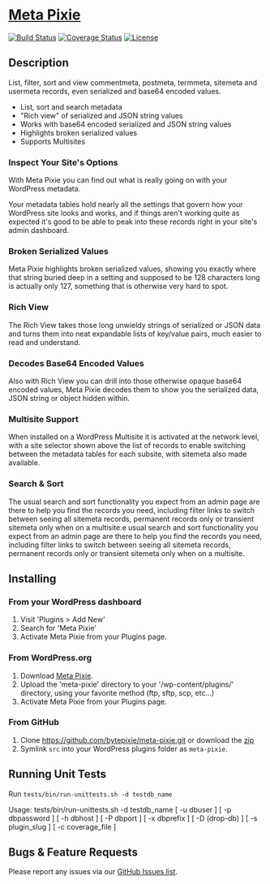 # [Meta Pixie](https://wordpress.org/plugins/meta-pixie/)
[![Build Status](https://travis-ci.org/bytepixie/meta-pixie.svg?branch=develop)](https://travis-ci.org/bytepixie/meta-pixie) [![Coverage Status](https://coveralls.io/repos/github/bytepixie/meta-pixie/badge.svg?branch=develop)](https://coveralls.io/github/bytepixie/meta-pixie?branch=develop) [![License](https://img.shields.io/badge/license-GPL--2.0%2B-green.svg)](https://github.com/bytepixie/meta-pixie/blob/master/src/LICENSE.txt)

## Description
List, filter, sort and view commentmeta, postmeta, termmeta, sitemeta and usermeta records, even serialized and base64 encoded values.

* List, sort and search metadata
* "Rich view" of serialized and JSON string values
* Works with base64 encoded serialized and JSON string values
* Highlights broken serialized values
* Supports Multisites

### Inspect Your Site's Options
With Meta Pixie you can find out what is really going on with your WordPress metadata.

Your metadata tables hold nearly all the settings that govern how your WordPress site looks and works, and if things aren't working quite as expected it's good to be able to peak into these records right in your site's admin dashboard.

### Broken Serialized Values
Meta Pixie highlights broken serialized values, showing you exactly where that string buried deep in a setting and supposed to be 128 characters long is actually only 127, something that is otherwise very hard to spot.

### Rich View
The Rich View takes those long unwieldy strings of serialized or JSON data and turns them into neat expandable lists of key/value pairs, much easier to read and understand.

### Decodes Base64 Encoded Values
Also with Rich View you can drill into those otherwise opaque base64 encoded values, Meta Pixie decodes them to show you the serialized data, JSON string or object hidden within.

### Multisite Support
When installed on a WordPress Multisite it is activated at the network level, with a site selector shown above the list of records to enable switching between the metadata tables for each subsite, with sitemeta also made available.

### Search & Sort
The usual search and sort functionality you expect from an admin page are there to help you find the records you need, including filter links to switch between seeing all sitemeta records, permanent records only or transient sitemeta only when on a multisite.e usual search and sort functionality you expect from an admin page are there to help you find the records you need, including filter links to switch between seeing all sitemeta records, permanent records only or transient sitemeta only when on a multisite.

## Installing
### From your WordPress dashboard
1. Visit 'Plugins > Add New'
1. Search for 'Meta Pixie'
1. Activate Meta Pixie from your Plugins page.

### From WordPress.org
1. Download [Meta Pixie](https://wordpress.org/plugins/meta-pixie/).
1. Upload the 'meta-pixie' directory to your '/wp-content/plugins/' directory, using your favorite method (ftp, sftp, scp, etc...)
1. Activate Meta Pixie from your Plugins page.

### From GitHub
1. Clone https://github.com/bytepixie/meta-pixie.git or download the [zip](https://github.com/bytepixie/meta-pixie/archive/master.zip)
2. Symlink `src` into your WordPress plugins folder as `meta-pixie`.

## Running Unit Tests
Run `tests/bin/run-unittests.sh -d testdb_name`

Usage: tests/bin/run-unittests.sh -d testdb_name [ -u dbuser ] [ -p dbpassword ] [ -h dbhost ] [ -P dbport ] [ -x dbprefix ] [ -D (drop-db) ] [ -s plugin_slug ] [ -c coverage_file ]

## Bugs & Feature Requests
Please report any issues via our [GitHub Issues list](https://github.com/bytepixie/meta-pixie/issues).
